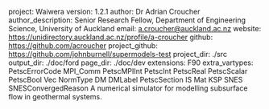 project: Waiwera
version: 1.2.1
author: Dr Adrian Croucher
author_description: Senior Research Fellow, Department of Engineering Science, University of Auckland
email: a.croucher@auckland.ac.nz
website: https://unidirectory.auckland.ac.nz/profile/a-croucher
github: https://github.com/acroucher
project_github: https://github.com/johnburnell/supermodels-test
project_dir: ./src
output_dir: ./doc/ford
page_dir: ./doc/dev
extensions: F90
extra_vartypes: PetscErrorCode
                MPI_Comm
                PetscMPIInt
                PetscInt
                PetscReal
                PetscScalar
                PetscBool
                Vec
                NormType
                DM
                DMLabel
                PetscSection
                IS
                Mat
                KSP
                SNES
                SNESConvergedReason
A numerical simulator for modelling subsurface flow in geothermal systems.

